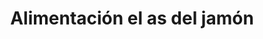 ---
title: "Alimentación el as del jamón"
url: /villablino/alimentacion-el-as-del-jamon/
shop: Lebensmittel
---
